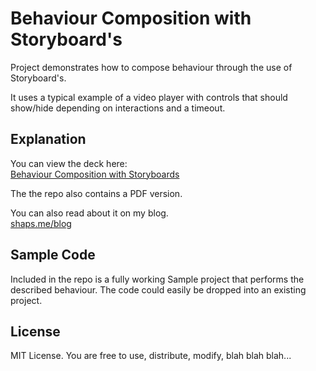 # Behaviour Composition with Storyboard's

Project demonstrates how to compose behaviour through the use of Storyboard's.

It uses a typical example of a video player with controls that should show/hide depending on interactions and a timeout.

## Explanation

You can view the deck here:  
[Behaviour Composition with Storyboards](https://speakerdeck.com/shaps80/behaviour-composition-with-storyboards)

The the repo also contains a PDF version. 

You can also read about it on my blog.  
[shaps.me/blog](http://shaps.me/blog/)

## Sample Code

Included in the repo is a fully working Sample project that performs the described behaviour. The code could easily be dropped into an existing project.

## License

MIT License. You are free to use, distribute, modify, blah blah blah...
